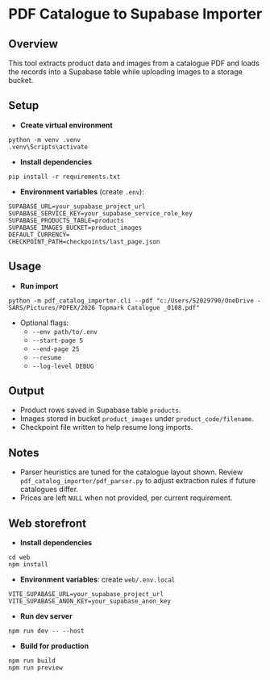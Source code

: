 # PDF Catalogue to Supabase Importer

## Overview
This tool extracts product data and images from a catalogue PDF and loads the records into a Supabase table while uploading images to a storage bucket.

## Setup
- **Create virtual environment**
```
python -m venv .venv
.venv\Scripts\activate
```
- **Install dependencies**
```
pip install -r requirements.txt
```
- **Environment variables** (create `.env`):
```
SUPABASE_URL=your_supabase_project_url
SUPABASE_SERVICE_KEY=your_supabase_service_role_key
SUPABASE_PRODUCTS_TABLE=products
SUPABASE_IMAGES_BUCKET=product_images
DEFAULT_CURRENCY=
CHECKPOINT_PATH=checkpoints/last_page.json
```

## Usage
- **Run import**
```
python -m pdf_catalog_importer.cli --pdf "c:/Users/S2029790/OneDrive - SARS/Pictures/PDFEX/2026 Topmark Catalogue _0108.pdf"
```
- Optional flags:
  - `--env path/to/.env`
  - `--start-page 5`
  - `--end-page 25`
  - `--resume`
  - `--log-level DEBUG`

## Output
- Product rows saved in Supabase table `products`.
- Images stored in bucket `product_images` under `product_code/filename`.
- Checkpoint file written to help resume long imports.

## Notes
- Parser heuristics are tuned for the catalogue layout shown. Review `pdf_catalog_importer/pdf_parser.py` to adjust extraction rules if future catalogues differ.
- Prices are left `NULL` when not provided, per current requirement.

## Web storefront
- **Install dependencies**
```
cd web
npm install
```
- **Environment variables**: create `web/.env.local`
```
VITE_SUPABASE_URL=your_supabase_project_url
VITE_SUPABASE_ANON_KEY=your_supabase_anon_key
```
- **Run dev server**
```
npm run dev -- --host
```
- **Build for production**
```
npm run build
npm run preview
```
